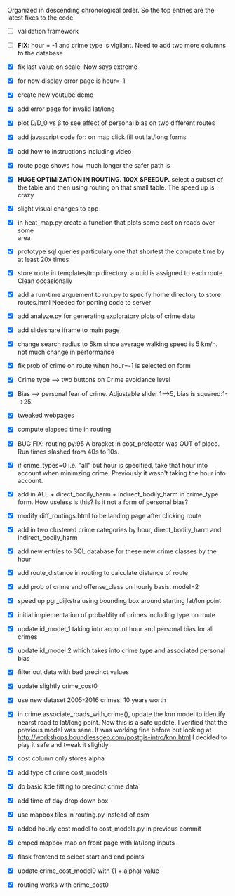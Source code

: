 Organized in descending chronological order. So the top entries are the latest
fixes to the code.

- [ ] validation framework
- [ ] **FIX**: hour = -1 and crime type is vigilant. Need to add two more
      columns to the database
- [x] fix last value on scale. Now says extreme
- [x] for now display error page is hour=-1

- [x] create new youtube demo
- [x] add error page for invalid lat/long
- [x] plot D/D_0 vs β to see effect of personal bias on two different routes

- [x] add javascript code for: on map click fill out lat/long forms
- [x] add how to instructions including video
- [x] route page shows how much longer the safer path is

- [x] **HUGE OPTIMIZATION IN ROUTING. 100X SPEEDUP.** select a subset of the table
      and then using routing on that small table. The speed up is crazy
- [x] slight visual changes to app      

- [x] in heat_map.py create a function that plots some cost on roads over some  
      area
- [x] prototype sql queries particulary one that shortest the compute time by at least
      20x times

- [x] store route in templates/tmp directory. a uuid is assigned to each route.
      Clean occasionally
- [x] add a run-time arguement to run.py to specify home directory to store
      routes.html Needed for porting code to server
- [x] add analyze.py for generating exploratory plots of crime data

- [x] add slideshare iframe to main page

- [x] change search radius to 5km since average walking speed is 5 km/h. not
      much change in performance
- [x] fix prob of crime on route when hour=-1 is selected on form

- [x] Crime type --> two buttons on Crime avoidance level
- [x] Bias --> personal fear of crime. Adjustable slider 1-->5, bias is squared:1-->25.
- [x] tweaked webpages

- [x] compute elapsed time in routing
- [x] BUG FIX: routing.py:95 A bracket in cost_prefactor was OUT of place. Run times
      slashed from 40s to 10s.
- [x] if crime_types=0 i.e. "all" but hour is specified, take that hour into account when minimzing crime.
      Previously it wasn't taking the hour into account.
- [x] add in ALL + direct_bodily_harm + indirect_bodily_harm in crime_type form.
      How useless is this? Is it not a form of personal bias?

- [x] modify diff_routings.html to be landing page after clicking route
- [x] add in two clustered crime categories by hour, direct_bodily_harm and indirect_bodily_harm
- [x] add new entries to SQL database for these new crime classes by the hour
- [x] add route_distance in routing to calculate distance of route
- [x] add prob of crime and offense_class on hourly basis. model=2
- [x] speed up pgr_dijkstra using bounding box around starting lat/lon point

- [x] initial implementation of probablity of crimes including type on route
- [x] update id_model_1 taking into account hour and personal bias for all crimes
- [x] update id_model 2 which takes into crime type and associated personal bias
- [x] filter out data with bad precinct values
- [x] update slightly crime_cost0
- [x] use new dataset 2005-2016 crimes. 10 years worth
- [x] in crime.associate_roads_with_crime(), update the knn model to identify
      nearst road to lat/long point. Now this is a safe update. I verified
      that the previous model was sane. It was working
      fine before but looking at http://workshops.boundlessgeo.com/postgis-intro/knn.html
      I decided to play it safe and tweak it slightly.
- [x] cost column only stores alpha
- [x] add type of crime cost_models
- [x] do basic kde fitting to precinct crime data
- [x] add time of day drop down box
- [x] use mapbox tiles in routing.py instead of osm
- [x] added hourly cost model to cost_models.py in previous commit
- [x] emped mapbox map on front page with lat/long inputs
- [x] flask frontend to select start and end points
- [x] update crime_cost_model0 with (1 + alpha) value
- [x] routing works with crime_cost0
